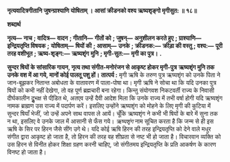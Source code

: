 **नृत्यवादित्रगीतानि जुषन्ग्राश्याणि योषिताम् ।** **आसां क्रीडनको वश्य ऋष्यशृङ्गो मृगीसुत: ॥ १८॥** 

**शब्दार्थ** 

**नृत्य—** **नाच** **; वादित्र—** **वादन** **; गीतानि—** **गीतों को** **; जुषन्—** **अनुशीलन करते हुए** **; ग्राश्याणि—** **इन्द्रियतृप्ति विषयक** **;** **योषिताम्—** **षियों की** **; आसाम्—** **उनके** **; क्रीडनक:—** **क्रीड़ा की वस्तु** **; वश्य:—** **पूरी तरह वशीभूत** **; ऋष्य-शृङ्ग:—** **ऋष्यशृंग** **मुनि** **; मृगी-सुत:—** **मृगी का पुत्र।** **.** 

**सुन्दर षियों के सांसारिक गायन, नृत्य तथा संगीत-मनोरंजन से आकृष्ट होकर मृगी-पुत्र** **ऋष्यशृंग मुनि तक उनके वश में आ गये, मानों कोई पालतू पशु हों।** **तात्पर्य :** मृगी ऋषि के तरुण पुत्र ऋष्यशृंग को उनके पिता ने जान-बूझकर नितान्त अबोधता के वातावरण में पाला-पोषा था। मृगी ऋषि ने सोचा था कि यदि उनका पुत्र षियों को कभी नहीं देखेगा, तो वह पूर्ण ब्रह्मचारी बना रहेगा। किन्तु संयोगवश निकटवर्ती राज्य के निवासी दीर्घकालीन दुॢभक्ष से पीडि़त थे, अतएव उन्हें दैवी आदेश मिला कि उनके राज्य में तभी वर्षा होगी यदि ऋष्यशृंग नामक ब्राह्मण उस राज्य में पदार्पण करें। इसलिए उन्होंने ऋष्यशृंग को मोहने के लिए मृगी की कुटिया में सुन्दर षियाँ भेजीं, जो उन्हें अपने साथ वापस ले आयें। चूँकि ऋष्यशृंग ने कभी भी षियों के बारे में सुना तक न था, इसलिए वे उनके जाल में आसानी से फँस गये। *ऋष्यशृंग* नाम सूचित करता है कि जन्म से ही इस ऋषि के सिर पर हिरन जैसे सींग उगे थे। यदि कोई ऋषि हिरन की तरह इन्द्रियतृप्ति को देने वाले मधुर संगीत द्वारा आकृष्ट हो जाता है, तो हिरन की तरह वह शीघ्रता से नष्ट भी हो जाता है। विचारवान व्यक्ति को उस हिरन से विनीत होकर शिक्षा ग्रहण करनी चाहिए, जो संगीतमय इन्द्रियतृप्ति के प्रति आकर्षण के कारण विनष्ट हो जाता है।  